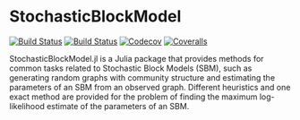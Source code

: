 # StochasticBlockModel

[![Build Status](https://travis-ci.com/BSAraujo/StochasticBlockModel.jl.svg?branch=master)](https://travis-ci.com/BSAraujo/StochasticBlockModel.jl)
[![Build Status](https://ci.appveyor.com/api/projects/status/github/BSAraujo/StochasticBlockModel.jl?svg=true)](https://ci.appveyor.com/project/BSAraujo/StochasticBlockModel-jl)
[![Codecov](https://codecov.io/gh/BSAraujo/StochasticBlockModel.jl/branch/master/graph/badge.svg)](https://codecov.io/gh/BSAraujo/StochasticBlockModel.jl)
[![Coveralls](https://coveralls.io/repos/github/BSAraujo/StochasticBlockModel.jl/badge.svg?branch=master)](https://coveralls.io/github/BSAraujo/StochasticBlockModel.jl?branch=master)


StochasticBlockModel.jl is a Julia package that provides methods for common tasks related to Stochastic Block Models (SBM), such as generating random graphs with community structure and estimating the parameters of an SBM from an observed graph. Different heuristics and one exact method are provided for the problem of finding the maximum log-likelihood estimate of the parameters of an SBM.
